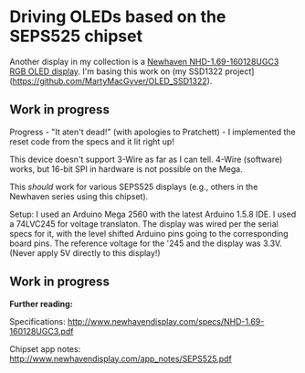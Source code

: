 # Driving OLEDs based on the SEPS525 chipset

Another display in my collection is a [Newhaven NHD-1.69-160128UGC3 RGB OLED display](http://www.newhavendisplay.com/nhd169160128ugc3-p-5603.html). I'm basing this work on (my SSD1322 project](https://github.com/MartyMacGyver/OLED_SSD1322).

## Work in progress

Progress - "It aten't dead!" (with apologies to Pratchett) - I implemented the reset code from the specs and it lit right up!

This device doesn't support 3-Wire as far as I can tell. 4-Wire (software) works, but 16-bit SPI in hardware is not possible on the Mega.

This *should* work for various SEPS525 displays (e.g., others in the Newhaven series using this chipset).

Setup: I used an Arduino Mega 2560 with the latest Arduino 1.5.8 IDE. I used a 74LVC245 for voltage translaton. The display was wired per the serial specs for it, with the level shifted Arduino pins going to the corresponding board pins. The reference voltage for the '245 and the display was 3.3V. (Never apply 5V directly to this display!)

## Work in progress

**Further reading:**

Specifications: http://www.newhavendisplay.com/specs/NHD-1.69-160128UGC3.pdf

Chipset app notes: http://www.newhavendisplay.com/app_notes/SEPS525.pdf
